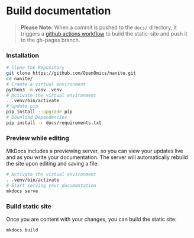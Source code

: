 # Build documentation  

> **Please Note:** When a commit is pushed to the `docs/` directory, it triggers a [github actions workflow](https://github.com/OpenOmics/nanite/actions) to build the static-site and push it to the gh-pages branch.

### Installation
```bash
# Clone the Repository
git clone https://github.com/OpenOmics/nanite.git
cd nanite/
# Create a virtual environment
python3 -m venv .venv
# Activate the virtual environment
. .venv/bin/activate
# Update pip
pip install --upgrade pip
# Download Dependencies
pip install -r docs/requirements.txt
```

### Preview while editing  
MkDocs includes a previewing server, so you can view your updates live and as you write your documentation. The server will automatically rebuild the site upon editing and saving a file.  
```bash
# Activate the virtual environment
. .venv/bin/activate
# Start serving your documentation
mkdocs serve
```

### Build static site  
Once you are content with your changes, you can build the static site:  
```bash
mkdocs build
```

